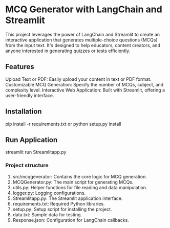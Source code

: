 # MCQ Generator with LangChain and Streamlit

This project leverages the power of LangChain and Streamlit to create an interactive application that generates multiple-choice questions (MCQs) from the input text. It's designed to help educators, content creators, and anyone interested in generating quizzes or tests efficiently.

## Features
Upload Text or PDF: Easily upload your content in text or PDF format.
Customizable MCQ Generation: Specify the number of MCQs, subject, and complexity level.
Interactive Web Application: Built with Streamlit, offering a user-friendly interface.

## Installation
pip install -r requirements.txt
or
python setup.py install

## Run Application
streamlit run Streamlitapp.py

### Project structure 
1) src/mcqgenerator: Contains the core logic for MCQ generation.
2) MCQGenerator.py: The main script for generating MCQs.
3) utils.py: Helper functions for file reading and data manipulation.
4) logger.py: Logging configurations.
5) Streamlitapp.py: The Streamlit application interface.
6) requirements.txt: Required Python libraries.
7) setup.py: Setup script for installing the project.
8) data.txt: Sample data for testing.
9) Response.json: Configuration for LangChain callbacks.

